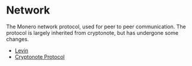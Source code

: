 # Network

The Monero network protocol, used for peer to peer communication. The protocol is largely inherited from cryptonote, but has undergone some changes.

- [Levin](levin.md)
- [Cryptonote Protocol](cryptonote_protocol.md)    
